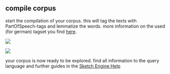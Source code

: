 ## compile corpus
start the compilation of your corpus. this will tag the texts with PartOfSpeech-tags and lemmatize the words. more information on the used (for german) tagset you find [here][1].

![][image-1]

![][image-2]

your corpus is now ready to be explored. find all information to the query language and further guides in the [Sketch Engine Help][2] 

[1]:	https://www.sketchengine.eu/German-rftagger-part-of-speech-tagset/
[2]:	https://www.sketchengine.eu/German-rftagger-part-of-speech-tagset/

[image-1]:	~/Documents/github/school/api/png/ses-overview/mdb-01-009.png
[image-2]:	~/Documents/github/school/api/png/ses-overview/mdb-01-010.png